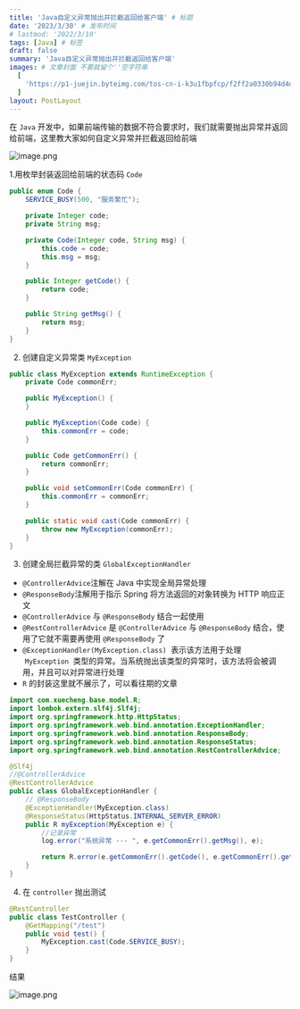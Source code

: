 ```yaml
---
title: 'Java自定义异常抛出并拦截返回给客户端' # 标题
date: '2023/3/30' # 发布时间
# lastmod: '2022/3/10'
tags: [Java] # 标签
draft: false
summary: 'Java自定义异常抛出并拦截返回给客户端'
images: # 文章封面 不要就留个''空字符串
  [
    'https://p1-juejin.byteimg.com/tos-cn-i-k3u1fbpfcp/f2ff2a0330b94d4d935cd2cc26a1b4f5~tplv-k3u1fbpfcp-zoom-crop-mark:1512:1512:1512:851.awebp?',
  ]
layout: PostLayout
---
```


在 `Java` 开发中，如果前端传输的数据不符合要求时，我们就需要抛出异常并返回给前端，这里教大家如何自定义异常并拦截返回给前端

![image.png](https://p1-juejin.byteimg.com/tos-cn-i-k3u1fbpfcp/02e2c237838a42e59b8242cfa143d84c~tplv-k3u1fbpfcp-watermark.image?)

1.用枚举封装返回给前端的状态码 `Code`

```java
public enum Code {
    SERVICE_BUSY(500, "服务繁忙");

    private Integer code;
    private String msg;

    private Code(Integer code, String msg) {
        this.code = code;
        this.msg = msg;
    }

    public Integer getCode() {
        return code;
    }

    public String getMsg() {
        return msg;
    }
}
```

2. 创建自定义异常类 `MyException`

```java
public class MyException extends RuntimeException {
    private Code commonErr;

    public MyException() {
    }

    public MyException(Code code) {
        this.commonErr = code;
    }

    public Code getCommonErr() {
        return commonErr;
    }

    public void setCommonErr(Code commonErr) {
        this.commonErr = commonErr;
    }

    public static void cast(Code commonErr) {
        throw new MyException(commonErr);
    }
}
```

3. 创建全局拦截异常的类 `GlobalExceptionHandler`

- `@ControllerAdvice`注解在 Java 中实现全局异常处理
- `@ResponseBody`注解用于指示 Spring 将方法返回的对象转换为 HTTP 响应正文
- `@ControllerAdvice` 与 `@ResponseBody` 结合一起使用
- `@RestControllerAdvice` 是 `@ControllerAdvice` 与 `@ResponseBody` 结合，使用了它就不需要再使用 `@ResponseBody` 了
- `@ExceptionHandler(MyException.class)`  表示该方法用于处理  `MyException`  类型的异常。当系统抛出该类型的异常时，该方法将会被调用，并且可以对异常进行处理
- `R` 的封装这里就不展示了，可以看往期的文章

```java
import com.xuecheng.base.model.R;
import lombok.extern.slf4j.Slf4j;
import org.springframework.http.HttpStatus;
import org.springframework.web.bind.annotation.ExceptionHandler;
import org.springframework.web.bind.annotation.ResponseBody;
import org.springframework.web.bind.annotation.ResponseStatus;
import org.springframework.web.bind.annotation.RestControllerAdvice;

@Slf4j
//@ControllerAdvice
@RestControllerAdvice
public class GlobalExceptionHandler {
    // @ResponseBody
    @ExceptionHandler(MyException.class)
    @ResponseStatus(HttpStatus.INTERNAL_SERVER_ERROR)
    public R myException(MyException e) {
        //记录异常
        log.error("系统异常 --- ", e.getCommonErr().getMsg(), e);

        return R.error(e.getCommonErr().getCode(), e.getCommonErr().getMsg());
    }
}
```

4. 在 `controller` 抛出测试

```java
@RestController
public class TestController {
    @GetMapping("/test")
    public void test() {
        MyException.cast(Code.SERVICE_BUSY);
    }
}
```

结果

![image.png](https://p1-juejin.byteimg.com/tos-cn-i-k3u1fbpfcp/7858e4328b724511b811dfd26b8e4718~tplv-k3u1fbpfcp-watermark.image?)
